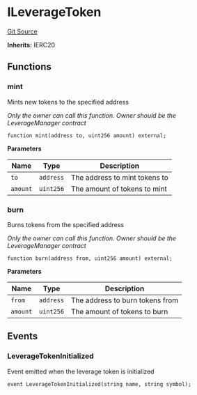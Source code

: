 # ILeverageToken
[Git Source](https://github.com/seamless-protocol/ilm-v2/blob/e2065c10183acb51865104847d299ff5ad4684d2/src/interfaces/ILeverageToken.sol)

**Inherits:**
IERC20


## Functions
### mint

Mints new tokens to the specified address

*Only the owner can call this function. Owner should be the LeverageManager contract*


```solidity
function mint(address to, uint256 amount) external;
```
**Parameters**

|Name|Type|Description|
|----|----|-----------|
|`to`|`address`|The address to mint tokens to|
|`amount`|`uint256`|The amount of tokens to mint|


### burn

Burns tokens from the specified address

*Only the owner can call this function. Owner should be the LeverageManager contract*


```solidity
function burn(address from, uint256 amount) external;
```
**Parameters**

|Name|Type|Description|
|----|----|-----------|
|`from`|`address`|The address to burn tokens from|
|`amount`|`uint256`|The amount of tokens to burn|


## Events
### LeverageTokenInitialized
Event emitted when the leverage token is initialized


```solidity
event LeverageTokenInitialized(string name, string symbol);
```

